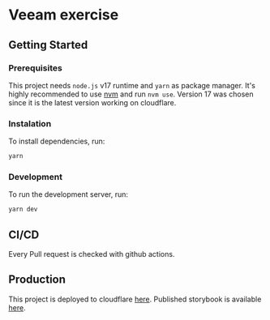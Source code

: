 # Veeam exercise

## Getting Started

### Prerequisites

This project needs `node.js` v17 runtime and `yarn` as package manager.
It's highly recommended to use [nvm](https://github.com/nvm-sh/nvm) and run `nvm use`.
Version 17 was chosen since it is the latest version working on cloudflare. 


### Instalation

To install dependencies, run:

```bash
yarn 
```

### Development

To run the development server, run:

```bash
yarn dev
```

## CI/CD

Every Pull request is checked with github actions.

## Production

This project is deployed to cloudflare [here](https://veeam.gregg.network/).
Published storybook is available [here](https://veeam.gregg.network/storybook/).